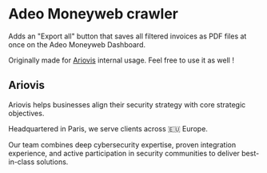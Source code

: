# Adeo Moneyweb crawler

Adds an "Export all" button that saves all filtered invoices as PDF files at once on the Adeo Moneyweb Dashboard.

Originally made for [Ariovis](https://ariovis.fr) internal usage. Feel free to use it as well !

## Ariovis

Ariovis helps businesses align their security strategy with core strategic objectives.

Headquartered in Paris, we serve clients across 🇪🇺 Europe.

Our team combines deep cybersecurity expertise, proven integration experience, and active participation in security communities to deliver best-in-class solutions.
